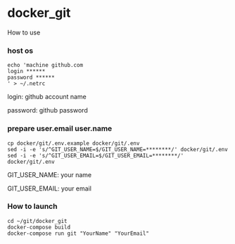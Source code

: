 # docker_git

How to use

### host os
```
echo 'machine github.com
login ******
password ******
' > ~/.netrc
```

login: github account name

password: github password

### prepare user.email user.name
```
cp docker/git/.env.example docker/git/.env
sed -i -e 's/^GIT_USER_NAME=$/GIT_USER_NAME=********/' docker/git/.env
sed -i -e 's/^GIT_USER_EMAIL=$/GIT_USER_EMAIL=********/' docker/git/.env
```
GIT_USER_NAME: your name

GIT_USER_EMAIL: your email

### How to launch
```
cd ~/git/docker_git
docker-compose build
docker-compose run git "YourName" "YourEmail"
```
